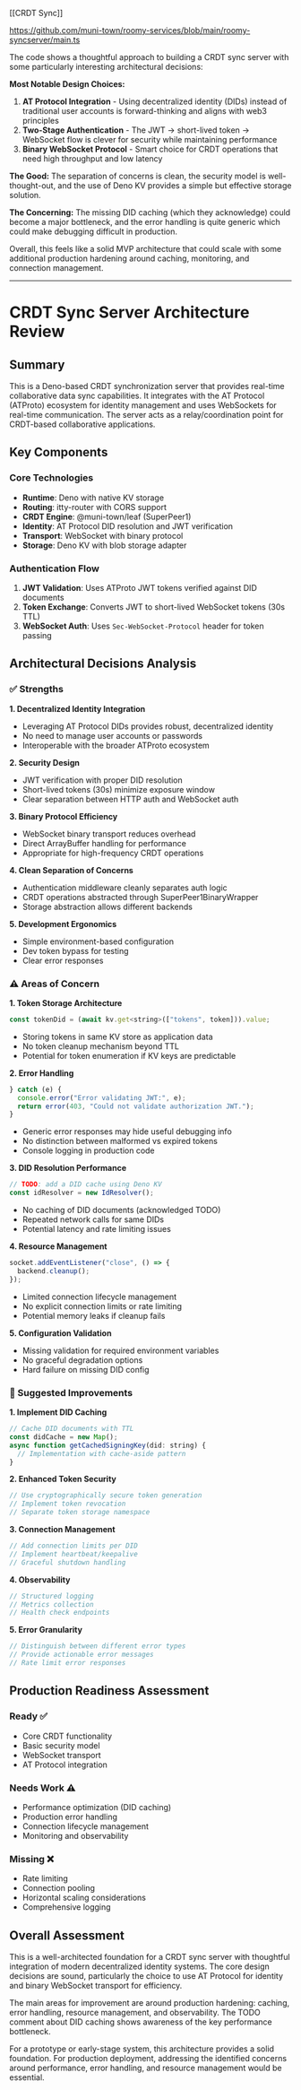 [[CRDT Sync]]

https://github.com/muni-town/roomy-services/blob/main/roomy-syncserver/main.ts

The code shows a thoughtful approach to building a CRDT sync server with some particularly interesting architectural decisions:

**Most Notable Design Choices:**

1. **AT Protocol Integration** - Using decentralized identity (DIDs) instead of traditional user accounts is forward-thinking and aligns with web3 principles
2. **Two-Stage Authentication** - The JWT → short-lived token → WebSocket flow is clever for security while maintaining performance
3. **Binary WebSocket Protocol** - Smart choice for CRDT operations that need high throughput and low latency

**The Good:** The separation of concerns is clean, the security model is well-thought-out, and the use of Deno KV provides a simple but effective storage solution.

**The Concerning:** The missing DID caching (which they acknowledge) could become a major bottleneck, and the error handling is quite generic which could make debugging difficult in production.

Overall, this feels like a solid MVP architecture that could scale with some additional production hardening around caching, monitoring, and connection management.

---
# CRDT Sync Server Architecture Review

## Summary

This is a Deno-based CRDT synchronization server that provides real-time collaborative data sync capabilities. It integrates with the AT Protocol (ATProto) ecosystem for identity management and uses WebSockets for real-time communication. The server acts as a relay/coordination point for CRDT-based collaborative applications.

## Key Components

### Core Technologies

- **Runtime**: Deno with native KV storage
- **Routing**: itty-router with CORS support
- **CRDT Engine**: @muni-town/leaf (SuperPeer1)
- **Identity**: AT Protocol DID resolution and JWT verification
- **Transport**: WebSocket with binary protocol
- **Storage**: Deno KV with blob storage adapter

### Authentication Flow

1. **JWT Validation**: Uses ATProto JWT tokens verified against DID documents
2. **Token Exchange**: Converts JWT to short-lived WebSocket tokens (30s TTL)
3. **WebSocket Auth**: Uses `Sec-WebSocket-Protocol` header for token passing

## Architectural Decisions Analysis

### ✅ Strengths

**1. Decentralized Identity Integration**

- Leveraging AT Protocol DIDs provides robust, decentralized identity
- No need to manage user accounts or passwords
- Interoperable with the broader ATProto ecosystem

**2. Security Design**

- JWT verification with proper DID resolution
- Short-lived tokens (30s) minimize exposure window
- Clear separation between HTTP auth and WebSocket auth

**3. Binary Protocol Efficiency**

- WebSocket binary transport reduces overhead
- Direct ArrayBuffer handling for performance
- Appropriate for high-frequency CRDT operations

**4. Clean Separation of Concerns**

- Authentication middleware cleanly separates auth logic
- CRDT operations abstracted through SuperPeer1BinaryWrapper
- Storage abstraction allows different backends

**5. Development Ergonomics**

- Simple environment-based configuration
- Dev token bypass for testing
- Clear error responses

### ⚠️ Areas of Concern

**1. Token Storage Architecture**

```javascript
const tokenDid = (await kv.get<string>(["tokens", token])).value;
```

- Storing tokens in same KV store as application data
- No token cleanup mechanism beyond TTL
- Potential for token enumeration if KV keys are predictable

**2. Error Handling**

```javascript
} catch (e) {
  console.error("Error validating JWT:", e);
  return error(403, "Could not validate authorization JWT.");
}
```

- Generic error responses may hide useful debugging info
- No distinction between malformed vs expired tokens
- Console logging in production code

**3. DID Resolution Performance**

```javascript
// TODO: add a DID cache using Deno KV
const idResolver = new IdResolver();
```

- No caching of DID documents (acknowledged TODO)
- Repeated network calls for same DIDs
- Potential latency and rate limiting issues

**4. Resource Management**

```javascript
socket.addEventListener("close", () => {
  backend.cleanup();
});
```

- Limited connection lifecycle management
- No explicit connection limits or rate limiting
- Potential memory leaks if cleanup fails

**5. Configuration Validation**

- Missing validation for required environment variables
- No graceful degradation options
- Hard failure on missing DID config

### 🔄 Suggested Improvements

**1. Implement DID Caching**

```javascript
// Cache DID documents with TTL
const didCache = new Map();
async function getCachedSigningKey(did: string) {
  // Implementation with cache-aside pattern
}
```

**2. Enhanced Token Security**

```javascript
// Use cryptographically secure token generation
// Implement token revocation
// Separate token storage namespace
```

**3. Connection Management**

```javascript
// Add connection limits per DID
// Implement heartbeat/keepalive
// Graceful shutdown handling
```

**4. Observability**

```javascript
// Structured logging
// Metrics collection
// Health check endpoints
```

**5. Error Granularity**

```javascript
// Distinguish between different error types
// Provide actionable error messages
// Rate limit error responses
```

## Production Readiness Assessment

### Ready ✅

- Core CRDT functionality
- Basic security model
- WebSocket transport
- AT Protocol integration

### Needs Work ⚠️

- Performance optimization (DID caching)
- Production error handling
- Connection lifecycle management
- Monitoring and observability

### Missing ❌

- Rate limiting
- Connection pooling
- Horizontal scaling considerations
- Comprehensive logging

## Overall Assessment

This is a well-architected foundation for a CRDT sync server with thoughtful integration of modern decentralized identity systems. The core design decisions are sound, particularly the choice to use AT Protocol for identity and binary WebSocket transport for efficiency.

The main areas for improvement are around production hardening: caching, error handling, resource management, and observability. The TODO comment about DID caching shows awareness of the key performance bottleneck.

For a prototype or early-stage system, this architecture provides a solid foundation. For production deployment, addressing the identified concerns around performance, error handling, and resource management would be essential.
